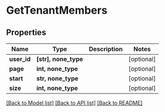 # GetTenantMembers


## Properties
Name | Type | Description | Notes
------------ | ------------- | ------------- | -------------
**user_id** | **[str], none_type** |  | [optional] 
**page** | **int, none_type** |  | [optional] 
**start** | **str, none_type** |  | [optional] 
**size** | **int, none_type** |  | [optional] 

[[Back to Model list]](../README.md#documentation-for-models) [[Back to API list]](../README.md#documentation-for-api-endpoints) [[Back to README]](../README.md)


